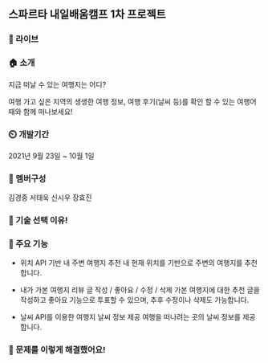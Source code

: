 ## 스파르타 내일배움캠프 1차 프로젝트

### 🔗 라이브

### 🏠 소개
지금 떠날 수 있는 여행지는 어디?

여행 가고 싶은 지역의 생생한 여행 정보, 여행 후기(날씨 등)를 확인 할 수 있는 여행어때와 함께 떠나보세요!

### ⏲️ 개발기간
2021년 9월 23일 ~ 10월 1일

### 🧙 멤버구성
김경중
서태욱
신시우
장효진

### 📌 기술 선택 이유!

### 📌 주요 기능
- 위치 API 기반 내 주변 여행지 추천
내 현재 위치를 기반으로 주변의 여행지를 추천합니다.

- 내가 가본 여행지 리뷰 글 작성 / 좋아요 / 수정 / 삭제
가본 여행지에 대한 추천 글을 작성하고 좋아요 기능으로 투표할 수 있으며, 추후 수정이나 삭제도 가능합니다.

- 날씨 API를 이용한 여행지 날씨 정보 제공
여행을 떠나려는 곳의 날씨 정보를 제공합니다.

### 📌 문제를 이렇게 해결했어요!
